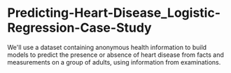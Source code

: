 # Predicting-Heart-Disease_Logistic-Regression-Case-Study
We'll use a dataset containing anonymous health information to build models to predict the presence or absence of heart disease from facts and measurements on a group of adults, using information from examinations.
